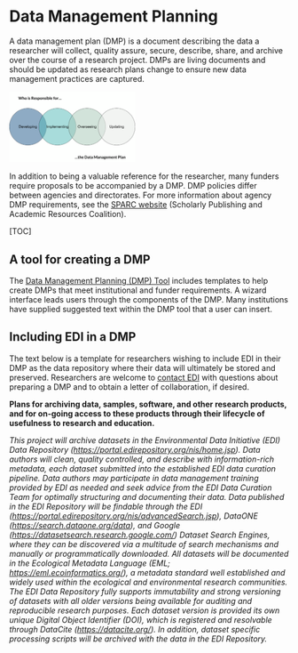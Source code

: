 # Data Management Planning

A data management plan (DMP) is a document describing the data a researcher will collect, quality assure, secure, describe, share, and archive over the course of a research project. DMPs are living documents and should be updated as research plans change to ensure new data management practices are captured.

<img src="/static/images/data-management-planning.png" width="45%"> 

In addition to being a valuable reference for the researcher, many funders require proposals to be accompanied by a DMP. DMP policies differ between agencies and directorates. For more information about agency DMP requirements, see the [SPARC website](http://datasharing.sparcopen.org/compare?ids=) (Scholarly Publishing and Academic Resources Coalition).

[TOC]

## A tool for creating a DMP

The [Data Management Planning (DMP) Tool](https://dmptool.org/) includes templates to help create DMPs that meet institutional and funder requirements. A wizard interface leads users through the components of the DMP. Many institutions have supplied suggested text within the DMP tool that a user can insert.

## Including EDI in a DMP

The text below is a template for researchers wishing to include EDI in their DMP as the data repository where their data will ultimately be stored and preserved. Researchers are welcome to [contact EDI](../support/contact-us.md) with questions about preparing a DMP and to obtain a letter of collaboration, if desired.

**Plans for archiving data, samples, software, and other research products, and for on-going access to these products through their lifecycle of usefulness to research and education.**

_This project will archive datasets in the Environmental Data Initiative (EDI) Data Repository (https://portal.edirepository.org/nis/home.jsp). Data authors will clean, quality controlled, and describe with information-rich metadata, each dataset submitted into the established EDI data curation pipeline. Data authors may participate in data management training provided by EDI as needed and seek advice from the EDI Data Curation Team for optimally structuring and documenting their data. Data published in the EDI Repository will be findable through the EDI (https://portal.edirepository.org/nis/advancedSearch.jsp), DataONE (https://search.dataone.org/data), and Google (https://datasetsearch.research.google.com/) Dataset Search Engines, where they can be discovered via a multitude of search mechanisms and manually or programmatically downloaded. All datasets will be documented in the Ecological Metadata Language (EML; https://eml.ecoinformatics.org/), a metadata standard well established and widely used within the ecological and environmental research communities. The EDI Data Repository fully supports immutability and strong versioning of datasets with all older versions being available for auditing and reproducible research purposes. Each dataset version is provided its own unique Digital Object Identifier (DOI), which is registered and resolvable through DataCite (https://datacite.org/). In addition, dataset specific processing scripts will be archived with the data in the EDI Repository._
